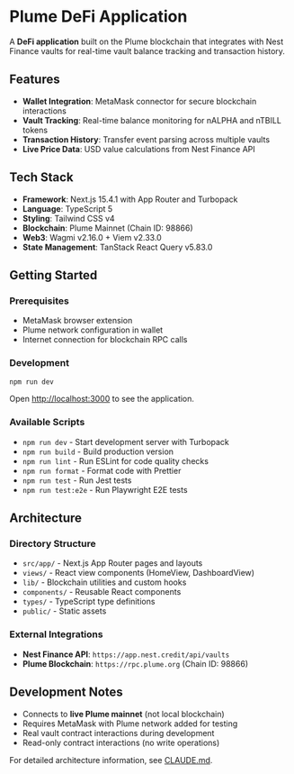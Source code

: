 # Plume DeFi Application

A **DeFi application** built on the Plume blockchain that integrates with Nest Finance vaults for real-time vault balance tracking and transaction history.

## Features

- **Wallet Integration**: MetaMask connector for secure blockchain interactions
- **Vault Tracking**: Real-time balance monitoring for nALPHA and nTBILL tokens
- **Transaction History**: Transfer event parsing across multiple vaults
- **Live Price Data**: USD value calculations from Nest Finance API

## Tech Stack

- **Framework**: Next.js 15.4.1 with App Router and Turbopack
- **Language**: TypeScript 5
- **Styling**: Tailwind CSS v4
- **Blockchain**: Plume Mainnet (Chain ID: 98866)
- **Web3**: Wagmi v2.16.0 + Viem v2.33.0
- **State Management**: TanStack React Query v5.83.0

## Getting Started

### Prerequisites

- MetaMask browser extension
- Plume network configuration in wallet
- Internet connection for blockchain RPC calls

### Development

```bash
npm run dev
```

Open [http://localhost:3000](http://localhost:3000) to see the application.

### Available Scripts

- `npm run dev` - Start development server with Turbopack
- `npm run build` - Build production version  
- `npm run lint` - Run ESLint for code quality checks
- `npm run format` - Format code with Prettier
- `npm run test` - Run Jest tests
- `npm run test:e2e` - Run Playwright E2E tests

## Architecture

### Directory Structure

- `src/app/` - Next.js App Router pages and layouts
- `views/` - React view components (HomeView, DashboardView)
- `lib/` - Blockchain utilities and custom hooks
- `components/` - Reusable React components
- `types/` - TypeScript type definitions
- `public/` - Static assets

### External Integrations

- **Nest Finance API**: `https://app.nest.credit/api/vaults`
- **Plume Blockchain**: `https://rpc.plume.org` (Chain ID: 98866)

## Development Notes

- Connects to **live Plume mainnet** (not local blockchain)
- Requires MetaMask with Plume network added for testing
- Real vault contract interactions during development
- Read-only contract interactions (no write operations)

For detailed architecture information, see [CLAUDE.md](./CLAUDE.md).
